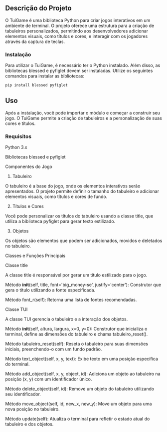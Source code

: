 ## Descrição do Projeto

O TuiGame é uma biblioteca Python para criar jogos interativos em um ambiente de terminal. O projeto oferece uma estrutura para a criação de tabuleiros personalizados, permitindo aos desenvolvedores adicionar elementos visuais, como títulos e cores, e interagir com os jogadores através da captura de teclas.

### Instalação

Para utilizar o TuiGame, é necessário ter o Python instalado. Além disso, as bibliotecas blessed e pyfiglet devem ser instaladas. Utilize os seguintes comandos para instalar as bibliotecas:
```python
pip install blessed pyfiglet
```

## Uso

Após a instalação, você pode importar o módulo e começar a construir seu jogo. O TuiGame permite a criação de tabuleiros e a personalização de suas cores e títulos.

### Requisitos

Python 3.x

Bibliotecas blessed e pyfiglet


Componentes do Jogo

1. Tabuleiro

O tabuleiro é a base do jogo, onde os elementos interativos serão apresentados. O projeto permite definir o tamanho do tabuleiro e adicionar elementos visuais, como títulos e cores de fundo.

2. Títulos e Cores

Você pode personalizar os títulos do tabuleiro usando a classe title, que utiliza a biblioteca pyfiglet para gerar texto estilizado.

3. Objetos

Os objetos são elementos que podem ser adicionados, movidos e deletados no tabuleiro.

Classes e Funções Principais

Classe title

A classe title é responsável por gerar um título estilizado para o jogo.

Método __init__(self, title, font='big_money-se', justify='center'): Construtor que gera o título utilizando a fonte especificada.

Método font_r(self): Retorna uma lista de fontes recomendadas.


Classe TUI

A classe TUI gerencia o tabuleiro e a interação dos objetos.

Método __init__(self, altura, largura, x=0, y=0): Construtor que inicializa o terminal, define as dimensões do tabuleiro e chama tabuleiro_reset().

Método tabuleiro_reset(self): Reseta o tabuleiro para suas dimensões iniciais, preenchendo-o com um fundo padrão.

Método text_object(self, x, y, text): Exibe texto em uma posição específica do terminal.

Método add_object(self, x, y, object, id): Adiciona um objeto ao tabuleiro na posição (x, y) com um identificador único.

Método delete_object(self, id): Remove um objeto do tabuleiro utilizando seu identificador.

Método move_object(self, id, new_x, new_y): Move um objeto para uma nova posição no tabuleiro.

Método update(self): Atualiza o terminal para refletir o estado atual do tabuleiro e dos objetos.
